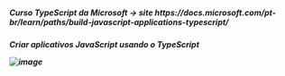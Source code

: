 <h5>Curso TypeScript da Microsoft -> site https://docs.microsoft.com/pt-br/learn/paths/build-javascript-applications-typescript/ <h5>
Criar aplicativos JavaScript usando o TypeScript 

![image](https://user-images.githubusercontent.com/24197003/120122690-a8fc1700-c180-11eb-9d63-f975cfc7d24a.png)
